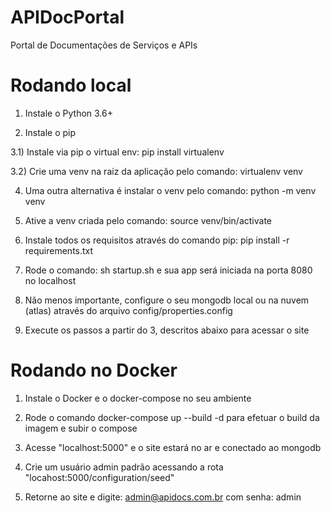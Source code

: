 # APIDocPortal

Portal de Documentações de Serviços e APIs

# Rodando local

1) Instale o Python 3.6+

2) Instale o pip

3.1) Instale via pip o virtual env: pip install virtualenv

3.2) Crie uma venv na raiz da aplicação pelo comando: virtualenv venv

4) Uma outra alternativa é instalar o venv pelo comando: python -m venv venv

5) Ative a venv criada pelo comando: source venv/bin/activate

6) Instale todos os requisitos através do comando pip: pip install -r requirements.txt

7) Rode o comando: sh startup.sh e sua app será iniciada na porta 8080 no localhost

8) Não menos importante, configure o seu mongodb local ou na nuvem (atlas) através do arquivo config/properties.config

9) Execute os passos a partir do 3, descritos abaixo para acessar o site

# Rodando no Docker

1) Instale o Docker e o docker-compose no seu ambiente

2) Rode o comando docker-compose up --build -d para efetuar o build da imagem e subir o compose

3) Acesse "localhost:5000" e o site estará no ar e conectado ao mongodb

4) Crie um usuário admin padrão acessando a rota "locahost:5000/configuration/seed"

5) Retorne ao site e digite: admin@apidocs.com.br com senha: admin